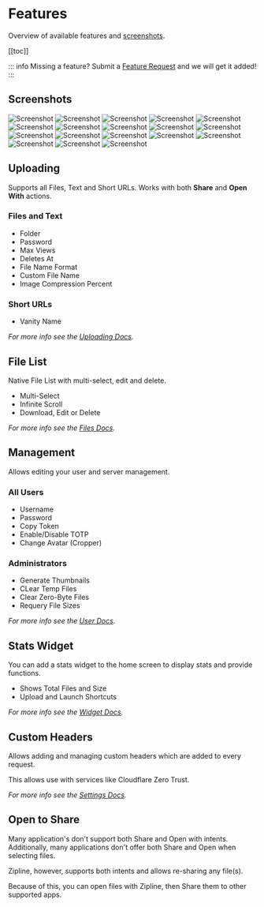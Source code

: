 # Features

Overview of available features and [screenshots](#screenshots).

[[toc]]

::: info
Missing a feature? Submit a [Feature Request](https://github.com/cssnr/zipline-android/discussions/categories/feature-requests) and we will get it added!
:::

## Screenshots

<ClientOnly>
<Swiper
    :modules="[Keyboard, Navigation, Pagination, EffectCoverflow]"
    :slides-per-view="1"
    :breakpoints="{ 1096: { slidesPerView: 3 }}"
    :pagination="{ clickable: true, type: 'fraction' }"
    :keyboard="true"
    :navigation="true"
    :grabCursor="true"
    :loop="true"
    :lazyPreloadPrevNext="2"
    :effect="'coverflow'"
    class="swiper">
<SwiperSlide><img src="https://raw.githubusercontent.com/smashedr/repo-images/refs/heads/master/zipline/android/screenshots/1.jpg" alt="Screenshot" loading="lazy" /></SwiperSlide>
<SwiperSlide><img src="https://raw.githubusercontent.com/smashedr/repo-images/refs/heads/master/zipline/android/screenshots/2.jpg" alt="Screenshot" loading="lazy" /></SwiperSlide>
<SwiperSlide><img src="https://raw.githubusercontent.com/smashedr/repo-images/refs/heads/master/zipline/android/screenshots/3.jpg" alt="Screenshot" loading="lazy" /></SwiperSlide>
<SwiperSlide><img src="https://raw.githubusercontent.com/smashedr/repo-images/refs/heads/master/zipline/android/screenshots/4.jpg" alt="Screenshot" loading="lazy" /></SwiperSlide>
<SwiperSlide><img src="https://raw.githubusercontent.com/smashedr/repo-images/refs/heads/master/zipline/android/screenshots/5.jpg" alt="Screenshot" loading="lazy" /></SwiperSlide>
<SwiperSlide><img src="https://raw.githubusercontent.com/smashedr/repo-images/refs/heads/master/zipline/android/screenshots/6.jpg" alt="Screenshot" loading="lazy" /></SwiperSlide>
<SwiperSlide><img src="https://raw.githubusercontent.com/smashedr/repo-images/refs/heads/master/zipline/android/screenshots/7.jpg" alt="Screenshot" loading="lazy" /></SwiperSlide>
<SwiperSlide><img src="https://raw.githubusercontent.com/smashedr/repo-images/refs/heads/master/zipline/android/screenshots/8.jpg" alt="Screenshot" loading="lazy" /></SwiperSlide>
<SwiperSlide><img src="https://raw.githubusercontent.com/smashedr/repo-images/refs/heads/master/zipline/android/screenshots/9.jpg" alt="Screenshot" loading="lazy" /></SwiperSlide>
<SwiperSlide><img src="https://raw.githubusercontent.com/smashedr/repo-images/refs/heads/master/zipline/android/screenshots/10.jpg" alt="Screenshot" loading="lazy" /></SwiperSlide>
<SwiperSlide><img src="https://raw.githubusercontent.com/smashedr/repo-images/refs/heads/master/zipline/android/screenshots/11.jpg" alt="Screenshot" loading="lazy" /></SwiperSlide>
<SwiperSlide><img src="https://raw.githubusercontent.com/smashedr/repo-images/refs/heads/master/zipline/android/screenshots/12.jpg" alt="Screenshot" loading="lazy" /></SwiperSlide>
<SwiperSlide><img src="https://raw.githubusercontent.com/smashedr/repo-images/refs/heads/master/zipline/android/screenshots/13.jpg" alt="Screenshot" loading="lazy" /></SwiperSlide>
<SwiperSlide><img src="https://raw.githubusercontent.com/smashedr/repo-images/refs/heads/master/zipline/android/screenshots/14.jpg" alt="Screenshot" loading="lazy" /></SwiperSlide>
<SwiperSlide><img src="https://raw.githubusercontent.com/smashedr/repo-images/refs/heads/master/zipline/android/screenshots/15.jpg" alt="Screenshot" loading="lazy" /></SwiperSlide>
<SwiperSlide><img src="https://raw.githubusercontent.com/smashedr/repo-images/refs/heads/master/zipline/android/screenshots/16.jpg" alt="Screenshot" loading="lazy" /></SwiperSlide>
<SwiperSlide><img src="https://raw.githubusercontent.com/smashedr/repo-images/refs/heads/master/zipline/android/screenshots/17.jpg" alt="Screenshot" loading="lazy" /></SwiperSlide>
<SwiperSlide><img src="https://raw.githubusercontent.com/smashedr/repo-images/refs/heads/master/zipline/android/screenshots/18.jpg" alt="Screenshot" loading="lazy" /></SwiperSlide>
</Swiper>
</ClientOnly>

## Uploading

Supports all Files, Text and Short URLs. Works with both **Share** and **Open With** actions.

### Files and Text

- Folder
- Password
- Max Views
- Deletes At
- File Name Format
- Custom File Name
- Image Compression Percent

### Short URLs

- Vanity Name

_For more info see the [Uploading Docs](../docs/upload.md)._

## File List

Native File List with multi-select, edit and delete.

- Multi-Select
- Infinite Scroll
- Download, Edit or Delete

_For more info see the [Files Docs](../docs/files.md)._

## Management

Allows editing your user and server management.

### All Users

- Username
- Password
- Copy Token
- Enable/Disable TOTP
- Change Avatar (Cropper)

### Administrators

- Generate Thumbnails
- CLear Temp Files
- Clear Zero-Byte Files
- Requery File Sizes

_For more info see the [User Docs](../docs/user.md)._

## Stats Widget

You can add a stats widget to the home screen to display stats and provide functions.

- Shows Total Files and Size
- Upload and Launch Shortcuts

_For more info see the [Widget Docs](../docs/widget.md)._

## Custom Headers

Allows adding and managing custom headers which are added to every request.

This allows use with services like Cloudflare Zero Trust.

_For more info see the [Settings Docs](../docs/settings.md#custom-headers)._

## Open to Share

Many application's don't support both Share and Open with intents.
Additionally, many applications don't offer both Share and Open when selecting files.

Zipline, however, supports both intents and allows re-sharing any file(s).

Because of this, you can open files with Zipline, then Share them to other supported apps.
